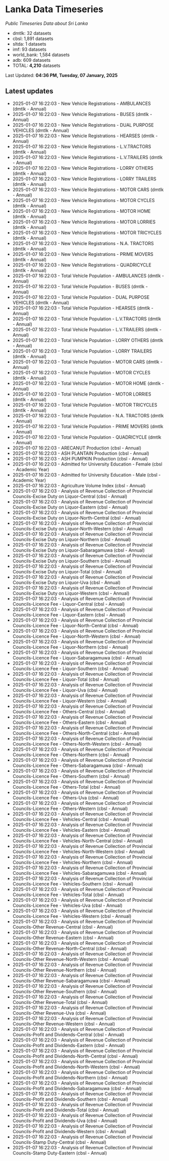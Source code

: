 # Lanka Data Timeseries
*Public Timeseries Data about Sri Lanka*

* dmtlk: 32 datasets
* cbsl: 1,891 datasets
* sltda: 1 datasets
* imf: 93 datasets
* world_bank: 1,584 datasets
* adb: 609 datasets
* TOTAL: **4,210** datasets

Last Updated: **04:36 PM, Tuesday, 07 January, 2025**

## Latest updates

* 2025-01-07 16:22:03 - New Vehicle Registrations - AMBULANCES (dmtlk - Annual)
* 2025-01-07 16:22:03 - New Vehicle Registrations - BUSES (dmtlk - Annual)
* 2025-01-07 16:22:03 - New Vehicle Registrations - DUAL PURPOSE VEHICLES (dmtlk - Annual)
* 2025-01-07 16:22:03 - New Vehicle Registrations - HEARSES (dmtlk - Annual)
* 2025-01-07 16:22:03 - New Vehicle Registrations - L.V.TRACTORS (dmtlk - Annual)
* 2025-01-07 16:22:03 - New Vehicle Registrations - L.V.TRAILERS (dmtlk - Annual)
* 2025-01-07 16:22:03 - New Vehicle Registrations - LORRY OTHERS (dmtlk - Annual)
* 2025-01-07 16:22:03 - New Vehicle Registrations - LORRY TRAILERS (dmtlk - Annual)
* 2025-01-07 16:22:03 - New Vehicle Registrations - MOTOR CARS (dmtlk - Annual)
* 2025-01-07 16:22:03 - New Vehicle Registrations - MOTOR CYCLES (dmtlk - Annual)
* 2025-01-07 16:22:03 - New Vehicle Registrations - MOTOR HOME (dmtlk - Annual)
* 2025-01-07 16:22:03 - New Vehicle Registrations - MOTOR LORRIES (dmtlk - Annual)
* 2025-01-07 16:22:03 - New Vehicle Registrations - MOTOR TRICYCLES (dmtlk - Annual)
* 2025-01-07 16:22:03 - New Vehicle Registrations - N.A. TRACTORS (dmtlk - Annual)
* 2025-01-07 16:22:03 - New Vehicle Registrations - PRIME MOVERS (dmtlk - Annual)
* 2025-01-07 16:22:03 - New Vehicle Registrations - QUADRICYCLE (dmtlk - Annual)
* 2025-01-07 16:22:03 - Total Vehicle Population - AMBULANCES (dmtlk - Annual)
* 2025-01-07 16:22:03 - Total Vehicle Population - BUSES (dmtlk - Annual)
* 2025-01-07 16:22:03 - Total Vehicle Population - DUAL PURPOSE VEHICLES (dmtlk - Annual)
* 2025-01-07 16:22:03 - Total Vehicle Population - HEARSES (dmtlk - Annual)
* 2025-01-07 16:22:03 - Total Vehicle Population - L.V.TRACTORS (dmtlk - Annual)
* 2025-01-07 16:22:03 - Total Vehicle Population - L.V.TRAILERS (dmtlk - Annual)
* 2025-01-07 16:22:03 - Total Vehicle Population - LORRY OTHERS (dmtlk - Annual)
* 2025-01-07 16:22:03 - Total Vehicle Population - LORRY TRAILERS (dmtlk - Annual)
* 2025-01-07 16:22:03 - Total Vehicle Population - MOTOR CARS (dmtlk - Annual)
* 2025-01-07 16:22:03 - Total Vehicle Population - MOTOR CYCLES (dmtlk - Annual)
* 2025-01-07 16:22:03 - Total Vehicle Population - MOTOR HOME (dmtlk - Annual)
* 2025-01-07 16:22:03 - Total Vehicle Population - MOTOR LORRIES (dmtlk - Annual)
* 2025-01-07 16:22:03 - Total Vehicle Population - MOTOR TRICYCLES (dmtlk - Annual)
* 2025-01-07 16:22:03 - Total Vehicle Population - N.A. TRACTORS (dmtlk - Annual)
* 2025-01-07 16:22:03 - Total Vehicle Population - PRIME MOVERS (dmtlk - Annual)
* 2025-01-07 16:22:03 - Total Vehicle Population - QUADRICYCLE (dmtlk - Annual)
* 2025-01-07 16:22:03 - ARECANUT Production (cbsl - Annual)
* 2025-01-07 16:22:03 - ASH PLANTAIN Production (cbsl - Annual)
* 2025-01-07 16:22:03 - ASH PUMPKIN Production (cbsl - Annual)
* 2025-01-07 16:22:03 - Admitted for University Education - Female (cbsl - Academic Year)
* 2025-01-07 16:22:03 - Admitted for University Education - Male (cbsl - Academic Year)
* 2025-01-07 16:22:03 - Agriculture Volume Index (cbsl - Annual)
* 2025-01-07 16:22:03 - Analysis of Revenue Collection of Provincial Councils-Excise Duty on Liquor-Central (cbsl - Annual)
* 2025-01-07 16:22:03 - Analysis of Revenue Collection of Provincial Councils-Excise Duty on Liquor-Eastern (cbsl - Annual)
* 2025-01-07 16:22:03 - Analysis of Revenue Collection of Provincial Councils-Excise Duty on Liquor-North-Central (cbsl - Annual)
* 2025-01-07 16:22:03 - Analysis of Revenue Collection of Provincial Councils-Excise Duty on Liquor-North-Western (cbsl - Annual)
* 2025-01-07 16:22:03 - Analysis of Revenue Collection of Provincial Councils-Excise Duty on Liquor-Northern (cbsl - Annual)
* 2025-01-07 16:22:03 - Analysis of Revenue Collection of Provincial Councils-Excise Duty on Liquor-Sabaragamuwa (cbsl - Annual)
* 2025-01-07 16:22:03 - Analysis of Revenue Collection of Provincial Councils-Excise Duty on Liquor-Southern (cbsl - Annual)
* 2025-01-07 16:22:03 - Analysis of Revenue Collection of Provincial Councils-Excise Duty on Liquor-Total (cbsl - Annual)
* 2025-01-07 16:22:03 - Analysis of Revenue Collection of Provincial Councils-Excise Duty on Liquor-Uva (cbsl - Annual)
* 2025-01-07 16:22:03 - Analysis of Revenue Collection of Provincial Councils-Excise Duty on Liquor-Western (cbsl - Annual)
* 2025-01-07 16:22:03 - Analysis of Revenue Collection of Provincial Councils-Licence Fee - Liquor-Central (cbsl - Annual)
* 2025-01-07 16:22:03 - Analysis of Revenue Collection of Provincial Councils-Licence Fee - Liquor-Eastern (cbsl - Annual)
* 2025-01-07 16:22:03 - Analysis of Revenue Collection of Provincial Councils-Licence Fee - Liquor-North-Central (cbsl - Annual)
* 2025-01-07 16:22:03 - Analysis of Revenue Collection of Provincial Councils-Licence Fee - Liquor-North-Western (cbsl - Annual)
* 2025-01-07 16:22:03 - Analysis of Revenue Collection of Provincial Councils-Licence Fee - Liquor-Northern (cbsl - Annual)
* 2025-01-07 16:22:03 - Analysis of Revenue Collection of Provincial Councils-Licence Fee - Liquor-Sabaragamuwa (cbsl - Annual)
* 2025-01-07 16:22:03 - Analysis of Revenue Collection of Provincial Councils-Licence Fee - Liquor-Southern (cbsl - Annual)
* 2025-01-07 16:22:03 - Analysis of Revenue Collection of Provincial Councils-Licence Fee - Liquor-Total (cbsl - Annual)
* 2025-01-07 16:22:03 - Analysis of Revenue Collection of Provincial Councils-Licence Fee - Liquor-Uva (cbsl - Annual)
* 2025-01-07 16:22:03 - Analysis of Revenue Collection of Provincial Councils-Licence Fee - Liquor-Western (cbsl - Annual)
* 2025-01-07 16:22:03 - Analysis of Revenue Collection of Provincial Councils-Licence Fee - Others-Central (cbsl - Annual)
* 2025-01-07 16:22:03 - Analysis of Revenue Collection of Provincial Councils-Licence Fee - Others-Eastern (cbsl - Annual)
* 2025-01-07 16:22:03 - Analysis of Revenue Collection of Provincial Councils-Licence Fee - Others-North-Central (cbsl - Annual)
* 2025-01-07 16:22:03 - Analysis of Revenue Collection of Provincial Councils-Licence Fee - Others-North-Western (cbsl - Annual)
* 2025-01-07 16:22:03 - Analysis of Revenue Collection of Provincial Councils-Licence Fee - Others-Northern (cbsl - Annual)
* 2025-01-07 16:22:03 - Analysis of Revenue Collection of Provincial Councils-Licence Fee - Others-Sabaragamuwa (cbsl - Annual)
* 2025-01-07 16:22:03 - Analysis of Revenue Collection of Provincial Councils-Licence Fee - Others-Southern (cbsl - Annual)
* 2025-01-07 16:22:03 - Analysis of Revenue Collection of Provincial Councils-Licence Fee - Others-Total (cbsl - Annual)
* 2025-01-07 16:22:03 - Analysis of Revenue Collection of Provincial Councils-Licence Fee - Others-Uva (cbsl - Annual)
* 2025-01-07 16:22:03 - Analysis of Revenue Collection of Provincial Councils-Licence Fee - Others-Western (cbsl - Annual)
* 2025-01-07 16:22:03 - Analysis of Revenue Collection of Provincial Councils-Licence Fee - Vehicles-Central (cbsl - Annual)
* 2025-01-07 16:22:03 - Analysis of Revenue Collection of Provincial Councils-Licence Fee - Vehicles-Eastern (cbsl - Annual)
* 2025-01-07 16:22:03 - Analysis of Revenue Collection of Provincial Councils-Licence Fee - Vehicles-North-Central (cbsl - Annual)
* 2025-01-07 16:22:03 - Analysis of Revenue Collection of Provincial Councils-Licence Fee - Vehicles-North-Western (cbsl - Annual)
* 2025-01-07 16:22:03 - Analysis of Revenue Collection of Provincial Councils-Licence Fee - Vehicles-Northern (cbsl - Annual)
* 2025-01-07 16:22:03 - Analysis of Revenue Collection of Provincial Councils-Licence Fee - Vehicles-Sabaragamuwa (cbsl - Annual)
* 2025-01-07 16:22:03 - Analysis of Revenue Collection of Provincial Councils-Licence Fee - Vehicles-Southern (cbsl - Annual)
* 2025-01-07 16:22:03 - Analysis of Revenue Collection of Provincial Councils-Licence Fee - Vehicles-Total (cbsl - Annual)
* 2025-01-07 16:22:03 - Analysis of Revenue Collection of Provincial Councils-Licence Fee - Vehicles-Uva (cbsl - Annual)
* 2025-01-07 16:22:03 - Analysis of Revenue Collection of Provincial Councils-Licence Fee - Vehicles-Western (cbsl - Annual)
* 2025-01-07 16:22:03 - Analysis of Revenue Collection of Provincial Councils-Other Revenue-Central (cbsl - Annual)
* 2025-01-07 16:22:03 - Analysis of Revenue Collection of Provincial Councils-Other Revenue-Eastern (cbsl - Annual)
* 2025-01-07 16:22:03 - Analysis of Revenue Collection of Provincial Councils-Other Revenue-North-Central (cbsl - Annual)
* 2025-01-07 16:22:03 - Analysis of Revenue Collection of Provincial Councils-Other Revenue-North-Western (cbsl - Annual)
* 2025-01-07 16:22:03 - Analysis of Revenue Collection of Provincial Councils-Other Revenue-Northern (cbsl - Annual)
* 2025-01-07 16:22:03 - Analysis of Revenue Collection of Provincial Councils-Other Revenue-Sabaragamuwa (cbsl - Annual)
* 2025-01-07 16:22:03 - Analysis of Revenue Collection of Provincial Councils-Other Revenue-Southern (cbsl - Annual)
* 2025-01-07 16:22:03 - Analysis of Revenue Collection of Provincial Councils-Other Revenue-Total (cbsl - Annual)
* 2025-01-07 16:22:03 - Analysis of Revenue Collection of Provincial Councils-Other Revenue-Uva (cbsl - Annual)
* 2025-01-07 16:22:03 - Analysis of Revenue Collection of Provincial Councils-Other Revenue-Western (cbsl - Annual)
* 2025-01-07 16:22:03 - Analysis of Revenue Collection of Provincial Councils-Profit and Dividends-Central (cbsl - Annual)
* 2025-01-07 16:22:03 - Analysis of Revenue Collection of Provincial Councils-Profit and Dividends-Eastern (cbsl - Annual)
* 2025-01-07 16:22:03 - Analysis of Revenue Collection of Provincial Councils-Profit and Dividends-North-Central (cbsl - Annual)
* 2025-01-07 16:22:03 - Analysis of Revenue Collection of Provincial Councils-Profit and Dividends-North-Western (cbsl - Annual)
* 2025-01-07 16:22:03 - Analysis of Revenue Collection of Provincial Councils-Profit and Dividends-Northern (cbsl - Annual)
* 2025-01-07 16:22:03 - Analysis of Revenue Collection of Provincial Councils-Profit and Dividends-Sabaragamuwa (cbsl - Annual)
* 2025-01-07 16:22:03 - Analysis of Revenue Collection of Provincial Councils-Profit and Dividends-Southern (cbsl - Annual)
* 2025-01-07 16:22:03 - Analysis of Revenue Collection of Provincial Councils-Profit and Dividends-Total (cbsl - Annual)
* 2025-01-07 16:22:03 - Analysis of Revenue Collection of Provincial Councils-Profit and Dividends-Uva (cbsl - Annual)
* 2025-01-07 16:22:03 - Analysis of Revenue Collection of Provincial Councils-Profit and Dividends-Western (cbsl - Annual)
* 2025-01-07 16:22:03 - Analysis of Revenue Collection of Provincial Councils-Stamp Duty-Central (cbsl - Annual)
* 2025-01-07 16:22:03 - Analysis of Revenue Collection of Provincial Councils-Stamp Duty-Eastern (cbsl - Annual)